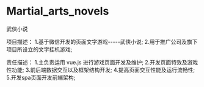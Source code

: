 # Martial_arts_novels
武侠小说

项目描述：
1.基于微信开发的页面文字游戏-----武侠小说;
2.用于推广公司及旗下项目所设立的文字挂机游戏;

责任描述：
1.主负责运用 vue.js 进行游戏页面开发及维护;
2.开发页面特效及游戏性功能;
3.前后端数据交互以及框架结构开发; 
4.提高页面交互性能及运行流畅性; 
5.开发spa页面开发前端架构;


